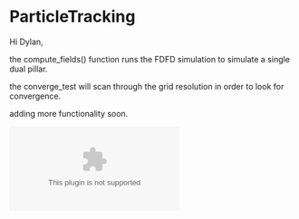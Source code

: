 # ParticleTracking

Hi Dylan, 

the compute_fields() function runs the FDFD simulation to simulate a single dual pillar.

the converge_test will scan through the grid resolution in order to look for convergence.  

adding more functionality soon.

![Alt text](https://raw.githubusercontent.com/twhughes/ParticleTracking/master/trajectories.eps "Particle Tracking Example")

